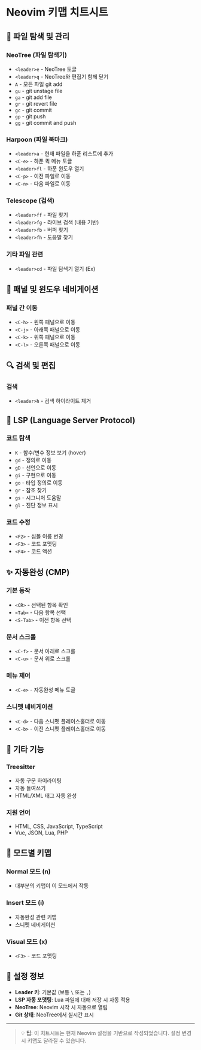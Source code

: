 # Neovim 키맵 치트시트

## 📁 파일 탐색 및 관리

### NeoTree (파일 탐색기)

- `<leader>e` - NeoTree 토글
- `<leader>q` - NeoTree와 편집기 함께 닫기
- `A` - 모든 파일 git add
- `gu` - git unstage file
- `ga` - git add file
- `gr` - git revert file
- `gc` - git commit
- `gp` - git push
- `gg` - git commit and push

### Harpoon (파일 북마크)

- `<leader>a` - 현재 파일을 하푼 리스트에 추가
- `<C-e>` - 하푼 퀵 메뉴 토글
- `<leader>fl` - 하푼 윈도우 열기
- `<C-p>` - 이전 파일로 이동
- `<C-n>` - 다음 파일로 이동

### Telescope (검색)

- `<leader>ff` - 파일 찾기
- `<leader>fg` - 라이브 검색 (내용 기반)
- `<leader>fb` - 버퍼 찾기
- `<leader>fh` - 도움말 찾기

### 기타 파일 관련

- `<leader>cd` - 파일 탐색기 열기 (Ex)

## 🧭 패널 및 윈도우 네비게이션

### 패널 간 이동

- `<C-h>` - 왼쪽 패널으로 이동
- `<C-j>` - 아래쪽 패널으로 이동
- `<C-k>` - 위쪽 패널으로 이동
- `<C-l>` - 오른쪽 패널으로 이동

## 🔍 검색 및 편집

### 검색

- `<leader>h` - 검색 하이라이트 제거

## 🚀 LSP (Language Server Protocol)

### 코드 탐색

- `K` - 함수/변수 정보 보기 (hover)
- `gd` - 정의로 이동
- `gD` - 선언으로 이동
- `gi` - 구현으로 이동
- `go` - 타입 정의로 이동
- `gr` - 참조 찾기
- `gs` - 시그니처 도움말
- `gl` - 진단 정보 표시

### 코드 수정

- `<F2>` - 심볼 이름 변경
- `<F3>` - 코드 포맷팅
- `<F4>` - 코드 액션

## ✨ 자동완성 (CMP)

### 기본 동작

- `<CR>` - 선택된 항목 확인
- `<Tab>` - 다음 항목 선택
- `<S-Tab>` - 이전 항목 선택

### 문서 스크롤

- `<C-f>` - 문서 아래로 스크롤
- `<C-u>` - 문서 위로 스크롤

### 메뉴 제어

- `<C-e>` - 자동완성 메뉴 토글

### 스니펫 네비게이션

- `<C-d>` - 다음 스니펫 플레이스홀더로 이동
- `<C-b>` - 이전 스니펫 플레이스홀더로 이동

## 🎨 기타 기능

### Treesitter

- 자동 구문 하이라이팅
- 자동 들여쓰기
- HTML/XML 태그 자동 완성

### 지원 언어

- HTML, CSS, JavaScript, TypeScript
- Vue, JSON, Lua, PHP

## 📝 모드별 키맵

### Normal 모드 (n)

- 대부분의 키맵이 이 모드에서 작동

### Insert 모드 (i)

- 자동완성 관련 키맵
- 스니펫 네비게이션

### Visual 모드 (x)

- `<F3>` - 코드 포맷팅

## 🔧 설정 정보

- **Leader 키**: 기본값 (보통 `\` 또는 `,`)
- **LSP 자동 포맷팅**: Lua 파일에 대해 저장 시 자동 적용
- **NeoTree**: Neovim 시작 시 자동으로 열림
- **Git 상태**: NeoTree에서 실시간 표시

---

> 💡 **팁**: 이 치트시트는 현재 Neovim 설정을 기반으로 작성되었습니다. 설정 변경 시 키맵도 달라질 수 있습니다.
